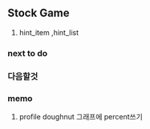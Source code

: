 ## Stock Game

1. hint_item ,hint_list

### next to do

### 다음할것

### memo

1. profile doughnut 그래프에 percent쓰기

